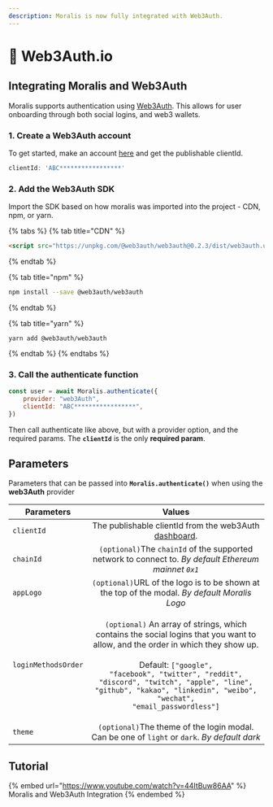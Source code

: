```yaml
---
description: Moralis is now fully integrated with Web3Auth.
---
```


# 🔑 Web3Auth.io

## Integrating Moralis and Web3Auth

Moralis supports authentication using [Web3Auth](https://web3auth.io). This allows for user onboarding through both social logins, and web3 wallets.

### 1. Create a Web3Auth account

To get started, make an account [here](https://dashboard.web3auth.io) and get the publishable clientId.

```javascript
clientId: 'ABC*****************'
```

### 2. Add the Web3Auth SDK

Import the SDK based on how moralis was imported into the project - CDN, npm, or yarn.

{% tabs %}
{% tab title="CDN" %}
```html
<script src="https://unpkg.com/@web3auth/web3auth@0.2.3/dist/web3auth.umd.min.js"></script>
```
{% endtab %}

{% tab title="npm" %}
```bash
npm install --save @web3auth/web3auth
```
{% endtab %}

{% tab title="yarn" %}
```
yarn add @web3auth/web3auth
```
{% endtab %}
{% endtabs %}

### 3. Call the authenticate function

```javascript
const user = await Moralis.authenticate({
	provider: "web3Auth",
	clientId: "ABC*****************",
})
```

Then call authenticate like above, but with a provider option, and the required params. The **`clientId`** is the only **required param**.

## Parameters

Parameters that can be passed into **`Moralis.authenticate()`** when using the **web3Auth** provider

| Parameters          |                                                                                                                                                                  Values                                                                                                                                                                  |
| ------------------- | :--------------------------------------------------------------------------------------------------------------------------------------------------------------------------------------------------------------------------------------------------------------------------------------------------------------------------------------: |
| `clientId`          |                                                                                                                               The publishable clientId from the web3Auth [dashboard](https://web3auth.io).                                                                                                                               |
| `chainId`           |                                                                                                                   `(optional)`The `chainId` of the supported network to connect to. _By default Ethereum mainnet `0x1`_                                                                                                                  |
| `appLogo`           |                                                                                                                       `(optional)`URL of the logo is to be shown at the top of the modal. _By default Moralis Logo_                                                                                                                      |
| `loginMethodsOrder` | <p><code>(optional)</code> An array of strings, which contains the social logins that you want to allow, and the order in which they show up.<br><br>Default: <code>["google", "facebook", "twitter", "reddit", "discord", "twitch", "apple", "line", "github", "kakao", "linkedin", "weibo", "wechat", "email_passwordless"]</code></p> |
| `theme`             |                                                                                                                       `(optional)`The theme of the login modal. Can be one of `light` or `dark`. _By default dark_                                                                                                                       |

## Tutorial

{% embed url="https://www.youtube.com/watch?v=44ItBuw86AA" %}
Moralis and Web3Auth Integration
{% endembed %}
